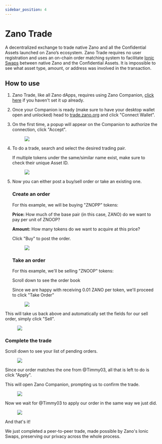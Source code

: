 ```yaml
---
sidebar_position: 4
---
```


# Zano Trade

A decentralized exchange to trade native Zano and all the Confidential Assets launched on Zano’s ecosystem. Zano Trade requires no user registration and uses an on-chain order matching system to facilitate [Ionic Swaps](https://docs.zano.org/docs/learn/frequently-asked-questions#what-are-ionic-swaps) between native Zano and the Confidential Assets. It is impossible to see what asset type, amount, or address was involved in the transaction.

## How to use

1. Zano Trade, like all Zano dApps, requires using Zano Companion, [click here](https://docs.zano.org/docs/use/companion) if you haven't set it up already.

2. Once your Companion is ready (make sure to have your desktop wallet open and unlocked) head to [trade.zano.org](http://trade.zano.org) and click "Connect Wallet".

3. On the first time, a popup will appear on the Companion to authorize the connection, click "Accept".

   <figure style={{textAlign: 'center'}}>
     <img src={require('/img/use/companion/sign_request.png').default} />
   </figure>

4. To do a trade, search and select the desired trading pair.&#x20;

   If multiple tokens under the same/similar name exist, make sure to check their unique Asset ID.

   <figure style={{textAlign: 'center'}}>
     <img src={require('/img/use/zano-trade/trading-pairs.png').default} />
   </figure>

5. Now you can either post a buy/sell order or take an existing one.

   ### Create an order

   For this example, we will be buying "ZNOPP" tokens:

   **Price:** How much of the base pair (in this case, ZANO) do we want to pay per unit of ZNOOP?

   **Amount:** How many tokens do we want to acquire at this price?

   Click "Buy" to post the order.

   <figure style={{textAlign: 'center'}}>
     <img src={require('/img/use/zano-trade/new_order1.png').default} />
   </figure>

   ### Take an order

   For this example, we'll be selling "ZNOOP" tokens:

   Scroll down to see the order book

   Since we are happy with receiving 0.01 ZANO per token, we'll proceed to click "Take Order"

   <figure style={{textAlign: 'center'}}>
     <img src={require('/img/use/zano-trade/order_book2.png').default} />
   </figure>

This will take us back above and automatically set the fields for our sell order, simply click "Sell".

<figure style={{textAlign: 'center'}}>
  <img src={require('/img/use/zano-trade/new_order2.png').default} />
</figure>

### Complete the trade

Scroll down to see your list of pending orders.

<figure style={{textAlign: 'center'}}>
  <img src={require('/img/use/zano-trade/my_orders.png').default} />
</figure>

Since our order matches the one from @Timmy03, all that is left to do is click "Apply".

This will open Zano Companion, prompting us to confirm the trade.

<figure style={{textAlign: 'center'}}>
  <img src={require('/img/use/zano-trade/ionic_swap1.png').default} />
</figure>

Now we wait for @Timmy03 to apply our order in the same way we just did.

<figure style={{textAlign: 'center'}}>
  <img src={require('/img/use/zano-trade/completed_trade.png').default} />
</figure>

And that's it!

We just completed a peer-to-peer trade, made possible by Zano's Ionic Swaps, preserving our privacy across the whole process.
